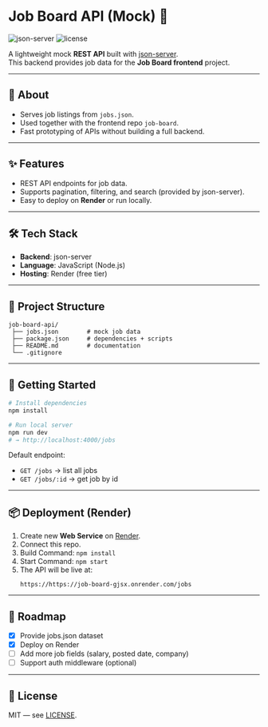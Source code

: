 # Job Board API (Mock) 🚀

![json-server](https://img.shields.io/badge/json--server-v1.0-orange)
![license](https://img.shields.io/badge/License-MIT-black)

A lightweight mock **REST API** built with [json-server](https://github.com/typicode/json-server).  
This backend provides job data for the **Job Board frontend** project.

---

## 📌 About

- Serves job listings from `jobs.json`.
- Used together with the frontend repo `job-board`.
- Fast prototyping of APIs without building a full backend.

---

## ✨ Features

- REST API endpoints for job data.
- Supports pagination, filtering, and search (provided by json-server).
- Easy to deploy on **Render** or run locally.

---

## 🛠 Tech Stack

- **Backend**: json-server
- **Language**: JavaScript (Node.js)
- **Hosting**: Render (free tier)

---

## 📂 Project Structure

```
job-board-api/
 ├── jobs.json        # mock job data
 ├── package.json     # dependencies + scripts
 ├── README.md        # documentation
 └── .gitignore
```

---

## 🚀 Getting Started

```bash
# Install dependencies
npm install

# Run local server
npm run dev
# → http://localhost:4000/jobs
```

Default endpoint:

- `GET /jobs` → list all jobs
- `GET /jobs/:id` → get job by id

---

## 📦 Deployment (Render)

1. Create new **Web Service** on [Render](https://render.com).
2. Connect this repo.
3. Build Command: `npm install`
4. Start Command: `npm start`
5. The API will be live at:
   ```
   https://https://job-board-gjsx.onrender.com/jobs
   ```

---

## 📅 Roadmap

- [x] Provide jobs.json dataset
- [x] Deploy on Render
- [ ] Add more job fields (salary, posted date, company)
- [ ] Support auth middleware (optional)

---

## 📜 License

MIT — see [LICENSE](./LICENSE).
